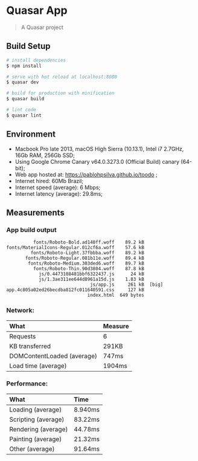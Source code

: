 # Quasar App

> A Quasar project

## Build Setup

``` bash
# install dependencies
$ npm install

# serve with hot reload at localhost:8080
$ quasar dev

# build for production with minification
$ quasar build

# lint code
$ quasar lint
```


## Environment
* Macbook Pro late 2013, macOS High Sierra (10.13.1), Intel i7 2.7GHz, 16Gb RAM, 256Gb SSD;
* Using Google Chrome Canary v64.0.3273.0 (Official Build) canary (64-bit);
* Web app hosted at: https://pablohpsilva.github.io/toodo ;
* Internet hired: 60Mb Brazil;
* Internet speed (average): 6 Mbps;
* Internet latency (average): 29.8ms;

## Measurements

### App build output
```
          fonts/Roboto-Bold.ad140ff.woff    89.2 kB
fonts/MaterialIcons-Regular.012cf6a.woff    57.6 kB
         fonts/Roboto-Light.37fbbba.woff    89.2 kB
       fonts/Roboto-Regular.081b11e.woff    89.4 kB
        fonts/Roboto-Medium.303ded6.woff    89.7 kB
          fonts/Roboto-Thin.90d3804.woff    87.8 kB
            js/0.4473108481bbf6322437.js      24 kB
            js/1.3ae311ee644d8961a15d.js    1.83 kB
                               js/app.js     261 kB  [big]
app.4c805a02ed26becdba812fc011640591.css     127 kB
                              index.html  649 bytes
```

### Network:

|    What                     |   Measure   |
|:----------------------------|:------------|
|    Requests                 |      6      |
| KB transferred              |    291KB    |
| DOMContentLoaded (average)  |    747ms    |
| Load time (average)         |   1904ms    |


### Performance:

|      What             |   Time    |
|:----------------------|:----------|
| Loading (average)     | 8.940ms   |
| Scripting (average)   | 83.22ms   |
| Rendering (average)   | 44.78ms   |
| Painting (average)    | 21.32ms   |
| Other (average)       | 91.64ms   |

<!--
var sum = (arr) => arr.reduce((acc, curr) => curr + acc, 0)

// Measures:
var measuresDOMContentLoadedMilliseconds = [702, 745, 800, 755, 733]
var measuresLoadTimeMilliseconds         = [1480, 1700, 2200, 2150, 1990]
var measuresLoadingMilliseconds          = [6.9, 8.7, 10.4, 9.5, 9.2]
var measuresScriptingMilliseconds        = [90.6, 66.5, 90.2, 85.1, 83.7]
var measuresRenderingMilliseconds        = [34.7, 34, 54.5, 52.3, 48.4]
var measuresPaintingMilliseconds         = [7.1, 26.4, 27.2, 25.7, 20.2]
var measuresOtherMilliseconds            = [105.4, 91.3, 96.6, 85.1, 79.8]


var measures = [
  measuresDOMContentLoadedMilliseconds,
  measuresLoadTimeMilliseconds,
  measuresLoadingMilliseconds,
  measuresScriptingMilliseconds,
  measuresRenderingMilliseconds,
  measuresPaintingMilliseconds,
  measuresOtherMilliseconds
]

console.log(measures.map(el => sum(el) / el.length))

// console:
[
  747,
  1904,
  8.940,
  83.22,
  44.78,
  21.32,
  91.64
]

-->
